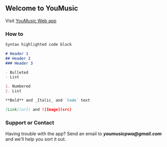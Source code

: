 ## Welcome to YouMusic

Visit [YouMusic Web app](https://youmusic-pwa.web.app)


### How to


```markdown
Syntax highlighted code block

# Header 1
## Header 2
### Header 3

- Bulleted
- List

1. Numbered
2. List

**Bold** and _Italic_ and `Code` text

[Link](url) and ![Image](src)
```


### Support or Contact

Having trouble with the app? Send an email to **_youmusicpwa@gmail.com_** and we’ll help you sort it out.
